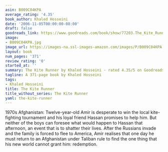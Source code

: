 ```yaml
---
asin: B009C04KPA
average_rating: '4.35'
book_author: Khaled Hosseini
date: '2006-11-05T00:00:00-08:00'
draft: false
goodreads_link: https://www.goodreads.com/book/show/77203.The_Kite_Runner
image:
- B009C04KPA.jpg
image_url: https://images-na.ssl-images-amazon.com/images/P/B009C04KPA.01._SCLZZZZZZZ.jpg
layout: book
num_pages: '371'
review_rating: '0'
started_at: ''
summary: The Kite Runner by Khaled Hosseini - rated 4.35/5 on Goodreads
tagline: A 371-page book by Khaled Hosseini
tags:
- Khaled Hosseini
title: The Kite Runner
title_without_series: The Kite Runner
yaml: the-kite-runner
---
```


1970s Afghanistan: Twelve-year-old Amir is desperate to win the local kite-fighting tournament and his loyal friend Hassan promises to help him. But neither of the boys can foresee what would happen to Hassan that afternoon, an event that is to shatter their lives. After the Russians invade and the family is forced to flee to America, Amir realises that one day he must return to an Afghanistan under Taliban rule to find the one thing that his new world cannot grant him: redemption.